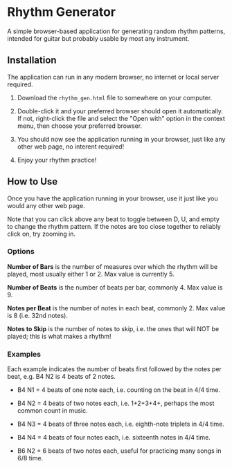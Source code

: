 # Rhythm Generator

A simple browser-based application for generating random rhythm patterns, intended for guitar but probably usable by most any instrument.

## Installation

The application can run in any modern browser, no internet or local server required.

1. Download the `rhythm_gen.html` file to somewhere on your computer.

2. Double-click it and your preferred browser should open it automatically. If not, right-click the file and select the "Open with" option in the context menu, then choose your preferred browser.

3. You should now see the application running in your browser, just like any other web page, no interent required!

4. Enjoy your rhythm practice!

## How to Use

Once you have the application running in your browser, use it just like you would any other web page.

Note that you can click above any beat to toggle between D, U, and empty to change the rhythm pattern. If the notes are too close together to reliably click on, try zooming in.

### Options

**Number of Bars** is the number of measures over which the rhythm will be played, most usually either 1 or 2. Max value is currently 5.

**Number of Beats** is the number of beats per bar, commonly 4. Max value is 9.

**Notes per Beat** is the number of notes in each beat, commonly 2. Max value is 8 (i.e. 32nd notes).

**Notes to Skip** is the number of notes to skip, i.e. the ones that will NOT be played; this is what makes a rhythm!

### Examples

Each example indicates the number of beats first followed by the notes per beat, e.g. B4 N2 is 4 beats of 2 notes.

- B4 N1 = 4 beats of one note each, i.e. counting on the beat in 4/4 time.

- B4 N2 = 4 beats of two notes each, i.e. 1+2+3+4+, perhaps the most common count in music.

- B4 N3 = 4 beats of three notes each, i.e. eighth-note triplets in 4/4 time.

- B4 N4 = 4 beats of four notes each, i.e. sixteenth notes in 4/4 time.

- B6 N2 = 6 beats of two notes each, useful for practicing many songs in 6/8 time.
